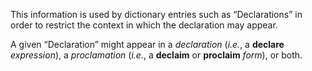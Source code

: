  



This information is used by dictionary entries such as “Declarations” in order to restrict the context in which the declaration may appear. 



A given “Declaration” might appear in a *declaration* (*i.e.*, a **declare** *expression*), a *proclamation* (*i.e.*, a **declaim** or **proclaim** *form*), or both. 











